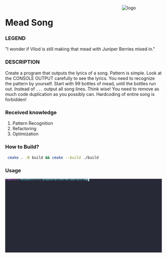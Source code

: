 <img src="https://static.wikia.nocookie.net/skyrim_gamepedia/images/6/62/Ralof.png/revision/latest/scale-to-width-down/242?cb=20120226181259" align="right" alt="logo" height="" width="128px">


# Mead Song

### LEGEND

"I wonder if Vilod is still making that mead with Juniper Berries mixed in."

### DESCRIPTION

Create a program that outputs the lyrics of a song. Pattern is simple. Look at the CONSOLE
OUTPUT carefully to see the lyrics. You need to recognize the pattern by yourself.
Start with 99 bottles of mead, until the bottles run out. Instead of `...` output all song
lines. Think wise! You need to remove as much code duplication as you possibly can.
Hardcoding of entire song is forbidden!

### Received knowledge
1. Pattern Recognition
2. Refactoring
3. Optimization

### How to Build?
```bash
 cmake . -B build && cmake --build ./build
 ```

### Usage
![Usage](.local/usage.svg)